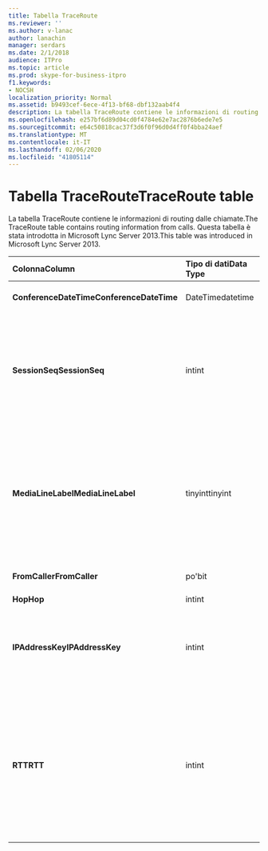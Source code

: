 ```yaml
---
title: Tabella TraceRoute
ms.reviewer: ''
ms.author: v-lanac
author: lanachin
manager: serdars
ms.date: 2/1/2018
audience: ITPro
ms.topic: article
ms.prod: skype-for-business-itpro
f1.keywords:
- NOCSH
localization_priority: Normal
ms.assetid: b9493cef-6ece-4f13-bf68-dbf132aab4f4
description: La tabella TraceRoute contiene le informazioni di routing dalle chiamate. Questa tabella è stata introdotta in Microsoft Lync Server 2013.
ms.openlocfilehash: e257bf6d89d04cd0f4784e62e7ac2876b6ede7e5
ms.sourcegitcommit: e64c50818cac37f3d6f0f96d0d4ff0f4bba24aef
ms.translationtype: MT
ms.contentlocale: it-IT
ms.lasthandoff: 02/06/2020
ms.locfileid: "41805114"
---
```

# <a name="traceroute-table"></a><span data-ttu-id="da1f9-104">Tabella TraceRoute</span><span class="sxs-lookup"><span data-stu-id="da1f9-104">TraceRoute table</span></span>
 
<span data-ttu-id="da1f9-105">La tabella TraceRoute contiene le informazioni di routing dalle chiamate.</span><span class="sxs-lookup"><span data-stu-id="da1f9-105">The TraceRoute table contains routing information from calls.</span></span> <span data-ttu-id="da1f9-106">Questa tabella è stata introdotta in Microsoft Lync Server 2013.</span><span class="sxs-lookup"><span data-stu-id="da1f9-106">This table was introduced in Microsoft Lync Server 2013.</span></span>
  
|<span data-ttu-id="da1f9-107">**Colonna**</span><span class="sxs-lookup"><span data-stu-id="da1f9-107">**Column**</span></span>|<span data-ttu-id="da1f9-108">**Tipo di dati**</span><span class="sxs-lookup"><span data-stu-id="da1f9-108">**Data Type**</span></span>|<span data-ttu-id="da1f9-109">**Chiave/indice**</span><span class="sxs-lookup"><span data-stu-id="da1f9-109">**Key/Index**</span></span>|<span data-ttu-id="da1f9-110">**Dettagli**</span><span class="sxs-lookup"><span data-stu-id="da1f9-110">**Details**</span></span>|
|:-----|:-----|:-----|:-----|
|<span data-ttu-id="da1f9-111">**ConferenceDateTime**</span><span class="sxs-lookup"><span data-stu-id="da1f9-111">**ConferenceDateTime**</span></span> <br/> |<span data-ttu-id="da1f9-112">DateTime</span><span class="sxs-lookup"><span data-stu-id="da1f9-112">datetime</span></span>  <br/> |<span data-ttu-id="da1f9-113">Primaria, straniera</span><span class="sxs-lookup"><span data-stu-id="da1f9-113">Primary, Foreign</span></span>  <br/> |<span data-ttu-id="da1f9-114">Data e ora di inizio della chiamata.</span><span class="sxs-lookup"><span data-stu-id="da1f9-114">Date and time that the call began.</span></span>  <br/> |
|<span data-ttu-id="da1f9-115">**SessionSeq**</span><span class="sxs-lookup"><span data-stu-id="da1f9-115">**SessionSeq**</span></span> <br/> |<span data-ttu-id="da1f9-116">int</span><span class="sxs-lookup"><span data-stu-id="da1f9-116">int</span></span>  <br/> |<span data-ttu-id="da1f9-117">Primaria, straniera</span><span class="sxs-lookup"><span data-stu-id="da1f9-117">Primary, Foreign</span></span>  <br/> |<span data-ttu-id="da1f9-118">Identificatore univoco usato per distinguere tra più chiamate che potrebbero essere iniziate nella stessa data e contemporaneamente.</span><span class="sxs-lookup"><span data-stu-id="da1f9-118">Unique identifier used to distinguish between multiple calls that might have begun on the same date and at the same time.</span></span>  <br/> |
|<span data-ttu-id="da1f9-119">**MediaLineLabel**</span><span class="sxs-lookup"><span data-stu-id="da1f9-119">**MediaLineLabel**</span></span> <br/> |<span data-ttu-id="da1f9-120">tinyint</span><span class="sxs-lookup"><span data-stu-id="da1f9-120">tinyint</span></span>  <br/> |<span data-ttu-id="da1f9-121">Primaria, straniera</span><span class="sxs-lookup"><span data-stu-id="da1f9-121">Primary, Foreign</span></span>  <br/> |<span data-ttu-id="da1f9-122">Rappresenta il tipo di linea video usato nella chiamata.</span><span class="sxs-lookup"><span data-stu-id="da1f9-122">Represents the type of video line used in the call.</span></span> <span data-ttu-id="da1f9-123">I valori consentiti sono:</span><span class="sxs-lookup"><span data-stu-id="da1f9-123">Allowed values are:</span></span>  <br/> <span data-ttu-id="da1f9-124">0-audio</span><span class="sxs-lookup"><span data-stu-id="da1f9-124">0 - Audio</span></span>  <br/> <span data-ttu-id="da1f9-125">1-video</span><span class="sxs-lookup"><span data-stu-id="da1f9-125">1 - Video</span></span>  <br/> <span data-ttu-id="da1f9-126">2-video panoramico</span><span class="sxs-lookup"><span data-stu-id="da1f9-126">2 - Panoramic video</span></span>  <br/> <span data-ttu-id="da1f9-127">3-condivisione di applicazioni/desktop</span><span class="sxs-lookup"><span data-stu-id="da1f9-127">3 - Application/Desktop sharing</span></span>  <br/> |
|<span data-ttu-id="da1f9-128">**FromCaller**</span><span class="sxs-lookup"><span data-stu-id="da1f9-128">**FromCaller**</span></span> <br/> |<span data-ttu-id="da1f9-129">po'</span><span class="sxs-lookup"><span data-stu-id="da1f9-129">bit</span></span>  <br/> |<span data-ttu-id="da1f9-130">Principale</span><span class="sxs-lookup"><span data-stu-id="da1f9-130">Primary</span></span>  <br/> |<span data-ttu-id="da1f9-131">Endpoint che ha posto la chiamata.</span><span class="sxs-lookup"><span data-stu-id="da1f9-131">Endpoint that placed the call.</span></span>  <br/> |
|<span data-ttu-id="da1f9-132">**Hop**</span><span class="sxs-lookup"><span data-stu-id="da1f9-132">**Hop**</span></span> <br/> |<span data-ttu-id="da1f9-133">int</span><span class="sxs-lookup"><span data-stu-id="da1f9-133">int</span></span>  <br/> ||<span data-ttu-id="da1f9-134">Hop di rete/</span><span class="sxs-lookup"><span data-stu-id="da1f9-134">Network hop/</span></span>  <br/> |
|<span data-ttu-id="da1f9-135">**IPAddressKey**</span><span class="sxs-lookup"><span data-stu-id="da1f9-135">**IPAddressKey**</span></span> <br/> |<span data-ttu-id="da1f9-136">int</span><span class="sxs-lookup"><span data-stu-id="da1f9-136">int</span></span>  <br/> |<span data-ttu-id="da1f9-137">Esterna</span><span class="sxs-lookup"><span data-stu-id="da1f9-137">Foreign</span></span>  <br/> |<span data-ttu-id="da1f9-138">Identificatore univoco per l'indirizzo IP.</span><span class="sxs-lookup"><span data-stu-id="da1f9-138">Unique identifier for the IP address.</span></span> <span data-ttu-id="da1f9-139">Le informazioni sull'indirizzo IP sono archiviate nella [tabella IPAddress](ipaddress.md).</span><span class="sxs-lookup"><span data-stu-id="da1f9-139">IP address information is stored in the [IPAddress table](ipaddress.md).</span></span>  <br/> |
|<span data-ttu-id="da1f9-140">**RTT**</span><span class="sxs-lookup"><span data-stu-id="da1f9-140">**RTT**</span></span> <br/> |<span data-ttu-id="da1f9-141">int</span><span class="sxs-lookup"><span data-stu-id="da1f9-141">int</span></span>  <br/> ||<span data-ttu-id="da1f9-142">Ora di andata e ritorno.</span><span class="sxs-lookup"><span data-stu-id="da1f9-142">Roundtrip time.</span></span> <span data-ttu-id="da1f9-143">Il tempo di andata e ritorno misura la quantità di tempo necessaria per il pacchetto vocale per raggiungere la destinazione e quindi inviare di nuovo la notifica che è stata ricevuta.</span><span class="sxs-lookup"><span data-stu-id="da1f9-143">The roundtrip time measures the amount of time it takes for a voice packet to reach its destination and then send back notification that it was received.</span></span>  <br/> |
   

